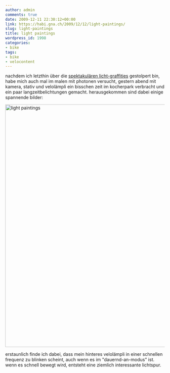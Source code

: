 ```yaml
---
author: admin
comments: true
date: 2009-12-11 22:30:12+00:00
link: https://habi.gna.ch/2009/12/12/light-paintings/
slug: light-paintings
title: light paintings
wordpress_id: 1998
categories:
- bike
tags:
- bike
- velocontent
---
```


nachdem ich letzthin über die [spektakulären licht-graffities](http://digital-photography-school.com/25-spectacular-light-painting-images) gestolpert bin, habe mich auch mal im malen mit photonen versucht, gestern abend mit kamera, stativ und velolämpli ein bisschen zeit im kocherpark verbracht und ein paar langzeitbelichtungen gemacht.
herausgekommen sind dabei einige spannende bilder:

<a data-flickr-embed="true" data-header="true" data-footer="true" href="https://www.flickr.com/photos/habi/albums/72157622976379224" title="light paintings"><img src="https://static.flickr.com/2603/4175438816_b0bb06c374_b.jpg" width="1024" height="768" alt="light paintings"></a><script async src="//embedr.flickr.com/assets/client-code.js" charset="utf-8"></script>

erstaunlich finde ich dabei, dass mein hinteres velolämpli in einer schnellen frequenz zu blinken scheint, auch wenn es im "dauernd-an-modus" ist.
wenn es schnell bewegt wird, entsteht eine ziemlich interessante lichtspur.
